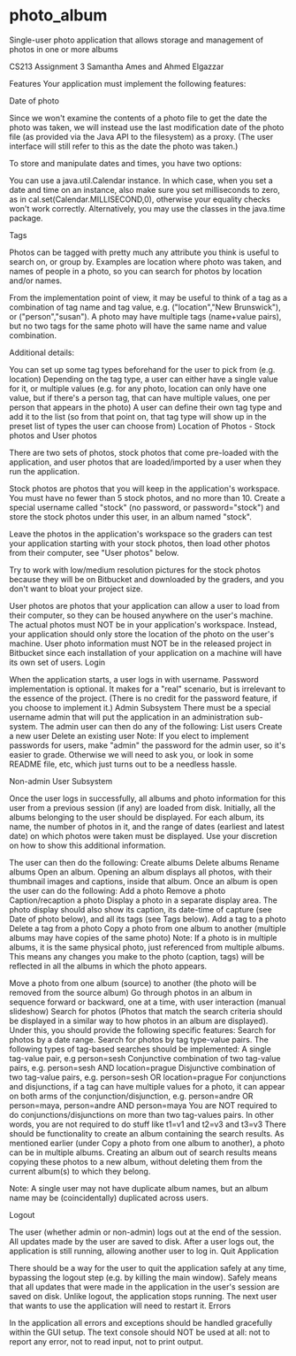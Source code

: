 # photo_album
Single-user photo application that allows storage and management of photos in one or more albums

CS213 Assignment 3
Samantha Ames and Ahmed Elgazzar

Features
Your application must implement the following features:

Date of photo

Since we won't examine the contents of a photo file to get the date the photo was taken, we will instead use the last modification date of the photo file (as provided via the Java API to the filesystem) as a proxy. (The user interface will still refer to this as the date the photo was taken.)

To store and manipulate dates and times, you have two options:

You can use a java.util.Calendar instance.
In which case, when you set a date and time on an instance, also make sure you set milliseconds to zero, as in cal.set(Calendar.MILLISECOND,0), otherwise your equality checks won't work correctly.
Alternatively, you may use the classes in the java.time package.

Tags

Photos can be tagged with pretty much any attribute you think is useful to search on, or group by. Examples are location where photo was taken, and names of people in a photo, so you can search for photos by location and/or names.

From the implementation point of view, it may be useful to think of a tag as a combination of tag name and tag value, e.g. ("location","New Brunswick"), or ("person","susan"). A photo may have multiple tags (name+value pairs), but no two tags for the same photo will have the same name and value combination.

Additional details:

You can set up some tag types beforehand for the user to pick from (e.g. location)
Depending on the tag type, a user can either have a single value for it, or multiple values (e.g. for any photo, location can only have one value, but if there's a person tag, that can have multiple values, one per person that appears in the photo)
A user can define their own tag type and add it to the list (so from that point on, that tag type will show up in the preset list of types the user can choose from)
Location of Photos - Stock photos and User photos

There are two sets of photos, stock photos that come pre-loaded with the application, and user photos that are loaded/imported by a user when they run the application.

Stock photos are photos that you will keep in the application's workspace. You must have no fewer than 5 stock photos, and no more than 10.
Create a special username called "stock" (no password, or password="stock") and store the stock photos under this user, in an album named "stock".

Leave the photos in the application's workspace so the graders can test your application starting with your stock photos, then load other photos from their computer, see "User photos" below.

Try to work with low/medium resolution pictures for the stock photos because they will be on Bitbucket and downloaded by the graders, and you don't want to bloat your project size.

User photos are photos that your application can allow a user to load from their computer, so they can be housed anywhere on the user's machine. The actual photos must NOT be in your application's workspace. Instead, your application should only store the location of the photo on the user's machine. User photo information must NOT be in the released project in Bitbucket since each installation of your application on a machine will have its own set of users.
Login

When the application starts, a user logs in with username. Password implementation is optional. It makes for a "real" scenario, but is irrelevant to the essence of the project. (There is no credit for the password feature, if you choose to implement it.)
Admin Subsystem
There must be a special username admin that will put the application in an administration sub-system. The admin user can then do any of the following:
List users
Create a new user
Delete an existing user
Note: If you elect to implement passwords for users, make "admin" the password for the admin user, so it's easier to grade. Otherwise we will need to ask you, or look in some README file, etc, which just turns out to be a needless hassle.

Non-admin User Subsystem

Once the user logs in successfully, all albums and photo information for this user from a previous session (if any) are loaded from disk.
Initially, all the albums belonging to the user should be displayed. For each album, its name, the number of photos in it, and the range of dates (earliest and latest date) on which photos were taken must be displayed. Use your discretion on how to show this additional information.

The user can then do the following:
Create albums
Delete albums
Rename albums
Open an album. Opening an album displays all photos, with their thumbnail images and captions, inside that album. Once an album is open the user can do the following:
Add a photo
Remove a photo
Caption/recaption a photo
Display a photo in a separate display area. The photo display should also show its caption, its date-time of capture (see Date of photo below), and all its tags (see Tags below).
Add a tag to a photo
Delete a tag from a photo
Copy a photo from one album to another (multiple albums may have copies of the same photo)
Note: If a photo is in multiple albums, it is the same physical photo, just referenced from multiple albums. This means any changes you make to the photo (caption, tags) will be reflected in all the albums in which the photo appears.

Move a photo from one album (source) to another (the photo will be removed from the source album)
Go through photos in an album in sequence forward or backward, one at a time, with user interaction (manual slideshow)
Search for photos (Photos that match the search criteria should be displayed in a similar way to how photos in an album are displayed). Under this, you should provide the following specific features:
Search for photos by a date range.
Search for photos by tag type-value pairs. The following types of tag-based searches should be implemented:
A single tag-value pair, e.g person=sesh
Conjunctive combination of two tag-value pairs, e.g. person=sesh AND location=prague
Disjunctive combination of two tag-value pairs, e.g. person=sesh OR location=prague
For conjunctions and disjunctions, if a tag can have multiple values for a photo, it can appear on both arms of the conjunction/disjunction, e.g. person=andre OR person=maya, person=andre AND person=maya
You are NOT required to do conjunctions/disjunctions on more than two tag-values pairs.
In other words, you are not required to do stuff like t1=v1 and t2=v3 and t3=v3
There should be functionality to create an album containing the search results.
As mentioned earlier (under Copy a photo from one album to another), a photo can be in multiple albums. Creating an album out of search results means copying these photos to a new album, without deleting them from the current album(s) to which they belong.

Note: A single user may not have duplicate album names, but an album name may be (coincidentally) duplicated across users.

Logout

The user (whether admin or non-admin) logs out at the end of the session. All updates made by the user are saved to disk.
After a user logs out, the application is still running, allowing another user to log in.
Quit Application

There should be a way for the user to quit the application safely at any time, bypassing the logout step (e.g. by killing the main window). Safely means that all updates that were made in the application in the user's session are saved on disk.
Unlike logout, the application stops running. The next user that wants to use the application will need to restart it.
Errors

In the application all errors and exceptions should be handled gracefully within the GUI setup. The text console should NOT be used at all: not to report any error, not to read input, not to print output.

